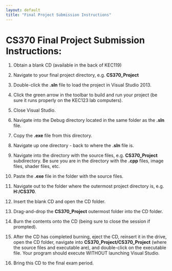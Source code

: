 ```yaml
---
layout: default
title: "Final Project Submission Instructions"
---
```


CS370 Final Project Submission Instructions:
============================================

1. Obtain a blank CD (available in the back of KEC119)

2. Navigate to your final project directory, e.g. **CS370_Project**

3. Double-click the **.sln** file to load the project in Visual Studio 2013.

4. Click the green arrow in the toolbar to build and run your project (be sure it runs properly on the KEC123 lab computers).

5. Close Visual Studio.

6. Navigate into the Debug directory located in the same folder as the **.sln** file.

7. Copy the **.exe** file from this directory.

8. Navigate up one directory - back to where the **.sln** file is.

9. Navigate into the directory with the source files, e.g. **CS370_Project** subdirectory. Be sure you are in the directory with the **.cpp** files, image files, shader files, etc.

10. Paste the **.exe** file in the folder with the source files.

11. Navigate out to the folder where the outermost project directory is, e.g. **H:/CS370**.

12. Insert the blank CD and open the CD folder.

13. Drag-and-drop the **CS370_Project** outermost folder into the CD folder.

14. Burn the contents onto the CD (being sure to close the session if prompted).

15. After the CD has completed burning, eject the CD, reinsert it in the drive, open the CD folder, navigate into **CS370_Project/CS370_Project** (where the source files and executable are), and double-click on the executable file. Your program should execute WITHOUT launching Visual Studio.

16. Bring this CD to the final exam period.